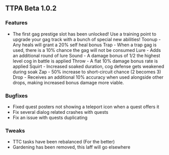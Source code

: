## TTPA Beta 1.0.2

### Features

  - The first gag prestige slot has been unlocked! Use a training point to 
    upgrade your gag track with a bunch of special new abilities!
    Toonup - Any heals will grant a 20% self heal bonus
    Trap - When a trap gag is used, there is a 10% chance the gag will not 
       be consumed
    Lure - Adds an additional round of lure
    Sound - A damage bonus of 1/2 the highest level cog in battle is applied
    Throw - A flat 10% damage bonus rate is applied
    Squirt - Increased soaked duration, cog defense gets weakened during 
       soak
    Zap - 50% increase to short-circuit chance (2 becomes 3)
    Drop - Receives an additional 10% accuracy when used alongside other 
       drops, making increased bonus damage more viable.

### Bugfixes

  - Fixed quest posters not showing a teleport icon when a quest offers it
  - Fix several dialog related crashes with quests
  - Fix an issue with quests duplicating

### Tweaks

  - TTC tasks have been rebalanced (For the better)
  - Gardening has been removed, this laff will go elsewhere
